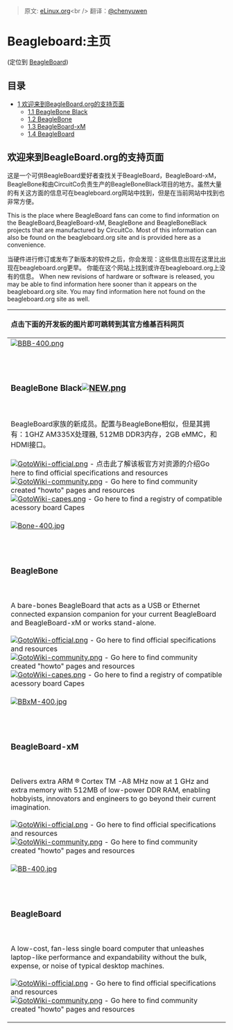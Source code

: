 > 原文: [eLinux.org](http://eLinux.org/BeagleBoard "http://eLinux.org/BeagleBoard")<br />
> 翻译：[@chenyuwen](https://github.com/chenyuwen)


# Beagleboard:主页


(定位到
[BeagleBoard](http://eLinux.org/index.php?title=BeagleBoard&redirect=no "BeagleBoard"))


## 目录

-   [1 欢迎来到BeagleBoard.org的支持页面](#welcome-to-the-beagleboard-org-support-page)
    -   [1.1 BeagleBone Black](#beaglebone-black)
    -   [1.2 BeagleBone](#beaglebone)
    -   [1.3 BeagleBoard-xM](#beagleboard-xm)
    -   [1.4 BeagleBoard](#beagleboard)

## 欢迎来到BeagleBoard.org的支持页面

这是一个可供BeagleBoard爱好者查找关于BeagleBoard，BeagleBoard-xM， BeagleBone和由CircuitCo负责生产的BeagleBoneBlack项目的地方。虽然大量的有关这方面的信息可在beagleboard.org网站中找到，但是在当前网站中找到也非常方便。

This is the place where BeagleBoard fans can come to find information on
the BeagleBoard,BeagleBoard-xM, BeagleBone and BeagleBoneBlack projects
that are manufactured by CircuitCo. Most of this information can also be
found on the beagleboard.org site and is provided here as a convenience.

当硬件进行修订或发布了新版本的软件之后，你会发现：这些信息出现在这里比出现在beagleboard.org更早。
你能在这个网站上找到或许在beagleboard.org上没有的信息。
When new revisions of hardware or software is released, you may be able
to find information here sooner than it appears on the beagleboard.org
site. You may find information here not found on the beagleboard.org
site as well.



<table>
<col width="100%" />
<thead>
<tr class="header">
<th align="left"><p>点击下面的开发板的图片即可跳转到其官方维基百科网页</p></th>
</tr>
</thead>
<tbody>
<tr class="odd">
<td align="left"><a href="http://elinux.org/Beagleboard:BeagleBoneBlack" title="Beagleboard:BeagleBoneBlack"><img src="http://elinux.org/images/1/18/BBB-400.png" alt="BBB-400.png" /></a>
<p><br /> <br /></p>
<h3>BeagleBone Black<a href="http://elinux.org/Beagleboard:BeagleBoneBlack" title="Beagleboard:BeagleBoneBlack"><img src="http://elinux.org/images/0/03/NEW.png" alt="NEW.png" /></a></h3>
<p><br /> <br />BeagleBoard家族的新成员。配置与BeagleBone相似，但是其拥有：1GHZ AM335X处理器, 512MB DDR3内存，2GB eMMC，和HDMI接口。 <br /> <br /> <a href="http://elinux.org/Beagleboard:BeagleBoneBlack" title="Beagleboard:BeagleBoneBlack"><img src="http://elinux.org/images/a/a9/GotoWiki-official.png" alt="GotoWiki-official.png" /></a> - 点击此了解该板官方对资源的介绍Go here to find official specifications and resources <br /> <a href="http://elinux.org/BeagleBone_Community" title="BeagleBone Community"><img src="http://elinux.org/images/3/38/GotoWiki-community.png" alt="GotoWiki-community.png" /></a> - Go here to find community created &quot;howto&quot; pages and resources <br /> <a href="http://elinux.org/Beagleboard:BeagleBone_Capes" title="Beagleboard:BeagleBone Capes"><img src="http://elinux.org/images/4/4c/GotoWiki-capes.png" alt="GotoWiki-capes.png" /></a> - Go here to find a registry of compatible acessory board Capes <br /></p></td>
</tr>
<tr class="even">
<td align="left"><a href="http://elinux.org/Beagleboard:BeagleBone" title="Beagleboard:BeagleBone"><img src="http://elinux.org/images/c/c2/Bone-400.jpg" alt="Bone-400.jpg" /></a>
<p><br /> <br /></p>
<h3>BeagleBone</h3>
<p><br /> <br />A bare-bones BeagleBoard that acts as a USB or Ethernet connected expansion companion for your current BeagleBoard and BeagleBoard-xM or works stand-alone. <br /> <br /> <a href="http://elinux.org/Beagleboard:BeagleBone" title="Beagleboard:BeagleBone"><img src="http://elinux.org/images/a/a9/GotoWiki-official.png" alt="GotoWiki-official.png" /></a> - Go here to find official specifications and resources <br /> <a href="http://elinux.org/BeagleBone_Community" title="BeagleBone Community"><img src="http://elinux.org/images/3/38/GotoWiki-community.png" alt="GotoWiki-community.png" /></a> - Go here to find community created &quot;howto&quot; pages and resources <br /> <a href="http://elinux.org/Beagleboard:BeagleBone_Capes" title="Beagleboard:BeagleBone Capes"><img src="http://elinux.org/images/4/4c/GotoWiki-capes.png" alt="GotoWiki-capes.png" /></a> - Go here to find a registry of compatible acessory board Capes <br /></p></td>
</tr>
<tr class="odd">
<td align="left"><a href="http://elinux.org/Beagleboard:BeagleBoard-xM" title="Beagleboard:BeagleBoard-xM"><img src="http://elinux.org/images/d/d8/BBxM-400.jpg" alt="BBxM-400.jpg" /></a>
<p><br /> <br /></p>
<h3>BeagleBoard-xM</h3>
<p><br /> <br />Delivers extra ARM ® Cortex TM -A8 MHz now at 1 GHz and extra memory with 512MB of low-power DDR RAM, enabling hobbyists, innovators and engineers to go beyond their current imagination. <br /> <br /> <a href="http://elinux.org/Beagleboard:BeagleBoard-xM" title="Beagleboard:BeagleBoard-xM"><img src="http://elinux.org/images/a/a9/GotoWiki-official.png" alt="GotoWiki-official.png" /></a> - Go here to find official specifications and resources <br /> <a href="http://elinux.org/BeagleBoard_Community" title="BeagleBoard Community"><img src="http://elinux.org/images/3/38/GotoWiki-community.png" alt="GotoWiki-community.png" /></a> - Go here to find community created &quot;howto&quot; pages and resources <br /></p></td>
</tr>
<tr class="even">
<td align="left"><a href="http://elinux.org/Beagleboard:BeagleBoard" title="Beagleboard:BeagleBoard"><img src="http://elinux.org/images/0/0e/BB-400.jpg" alt="BB-400.jpg" /></a>
<p><br /> <br /></p>
<h3>BeagleBoard</h3>
<p><br /> <br />A low-cost, fan-less single board computer that unleashes laptop-like performance and expandability without the bulk, expense, or noise of typical desktop machines. <br /> <br /> <a href="http://elinux.org/Beagleboard:BeagleBoard" title="Beagleboard:BeagleBoard"><img src="http://elinux.org/images/a/a9/GotoWiki-official.png" alt="GotoWiki-official.png" /></a> - Go here to find official specifications and resources <br /> <a href="http://elinux.org/BeagleBoard_Community" title="BeagleBoard Community"><img src="http://elinux.org/images/3/38/GotoWiki-community.png" alt="GotoWiki-community.png" /></a> - Go here to find community created &quot;howto&quot; pages and resources <br /></p></td>
</tr>
</tbody>
</table>


